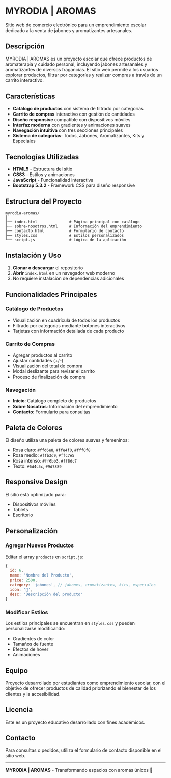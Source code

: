 # MYRODIA | AROMAS

Sitio web de comercio electrónico para un emprendimiento escolar dedicado a la venta de jabones y aromatizantes artesanales.

## Descripción

MYRODIA | AROMAS es un proyecto escolar que ofrece productos de aromaterapia y cuidado personal, incluyendo jabones artesanales y aromatizantes de diversos fragancias. El sitio web permite a los usuarios explorar productos, filtrar por categorías y realizar compras a través de un carrito interactivo.

## Características

- **Catálogo de productos** con sistema de filtrado por categorías
- **Carrito de compras** interactivo con gestión de cantidades
- **Diseño responsive** compatible con dispositivos móviles
- **Interfaz moderna** con gradientes y animaciones suaves
- **Navegación intuitiva** con tres secciones principales
- **Sistema de categorías**: Todos, Jabones, Aromatizantes, Kits y Especiales

## Tecnologías Utilizadas

- **HTML5** - Estructura del sitio
- **CSS3** - Estilos y animaciones
- **JavaScript** - Funcionalidad interactiva
- **Bootstrap 5.3.2** - Framework CSS para diseño responsive

## Estructura del Proyecto

```
myrodia-aromas/
│
├── index.html              # Página principal con catálogo
├── sobre-nosotros.html     # Información del emprendimiento
├── contacto.html           # Formulario de contacto
├── styles.css              # Estilos personalizados
└── script.js               # Lógica de la aplicación
```

## Instalación y Uso

1. **Clonar o descargar** el repositorio
2. **Abrir** `index.html` en un navegador web moderno
3. No requiere instalación de dependencias adicionales

## Funcionalidades Principales

### Catálogo de Productos
- Visualización en cuadrícula de todos los productos
- Filtrado por categorías mediante botones interactivos
- Tarjetas con información detallada de cada producto

### Carrito de Compras
- Agregar productos al carrito
- Ajustar cantidades (+/-)
- Visualización del total de compra
- Modal deslizante para revisar el carrito
- Proceso de finalización de compra

### Navegación
- **Inicio**: Catálogo completo de productos
- **Sobre Nosotros**: Información del emprendimiento
- **Contacto**: Formulario para consultas

## Paleta de Colores

El diseño utiliza una paleta de colores suaves y femeninos:
- Rosa claro: `#ffd6e8`, `#ffe4f0`, `#fff0f8`
- Rosa medio: `#ffb3d9`, `#ffc7e5`
- Rosa intenso: `#ff6bb3`, `#ff8dc7`
- Texto: `#6d4c5c`, `#9d7889`

## Responsive Design

El sitio está optimizado para:
- Dispositivos móviles
- Tablets
- Escritorio

## Personalización

### Agregar Nuevos Productos

Editar el array `products` en `script.js`:

```javascript
{
  id: 6,
  name: 'Nombre del Producto',
  price: 2500,
  category: 'jabones', // jabones, aromatizantes, kits, especiales
  icon: '🧼',
  desc: 'Descripción del producto'
}
```

### Modificar Estilos

Los estilos principales se encuentran en `styles.css` y pueden personalizarse modificando:
- Gradientes de color
- Tamaños de fuente
- Efectos de hover
- Animaciones

## Equipo

Proyecto desarrollado por estudiantes como emprendimiento escolar, con el objetivo de ofrecer productos de calidad priorizando el bienestar de los clientes y la accesibilidad.

## Licencia

Este es un proyecto educativo desarrollado con fines académicos.

## Contacto

Para consultas o pedidos, utiliza el formulario de contacto disponible en el sitio web.

---

**MYRODIA | AROMAS** - Transformando espacios con aromas únicos 🌸
